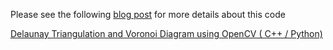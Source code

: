 Please see the following [blog post](https://www.learnopencv.com/delaunay-triangulation-and-voronoi-diagram-using-opencv-c-python/) for more details about this code

[Delaunay Triangulation and Voronoi Diagram using OpenCV ( C++ / Python)](https://www.learnopencv.com/delaunay-triangulation-and-voronoi-diagram-using-opencv-c-python/)
